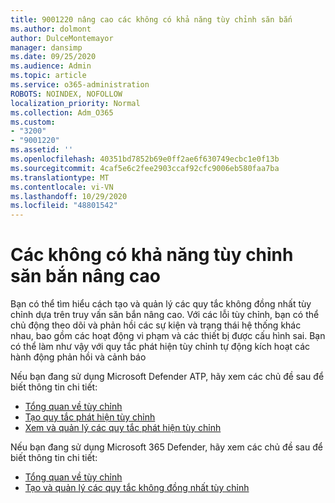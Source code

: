```yaml
---
title: 9001220 nâng cao các không có khả năng tùy chỉnh săn bắn
ms.author: dolmont
author: DulceMontemayor
manager: dansimp
ms.date: 09/25/2020
ms.audience: Admin
ms.topic: article
ms.service: o365-administration
ROBOTS: NOINDEX, NOFOLLOW
localization_priority: Normal
ms.collection: Adm_O365
ms.custom:
- "3200"
- "9001220"
ms.assetid: ''
ms.openlocfilehash: 40351bd7852b69e0ff2ae6f630749ecbc1e0f13b
ms.sourcegitcommit: 4caf5e6c2fee2903ccaf92cfc9006eb580faa7ba
ms.translationtype: MT
ms.contentlocale: vi-VN
ms.lasthandoff: 10/29/2020
ms.locfileid: "48801542"
---
```

# <a name="advanced-hunting-custom-detections"></a>Các không có khả năng tùy chỉnh săn bắn nâng cao

Bạn có thể tìm hiểu cách tạo và quản lý các quy tắc không đồng nhất tùy chỉnh dựa trên truy vấn săn bắn nâng cao. Với các lỗi tùy chỉnh, bạn có thể chủ động theo dõi và phản hồi các sự kiện và trạng thái hệ thống khác nhau, bao gồm các hoạt động vi phạm và các thiết bị được cấu hình sai. Bạn có thể làm như vậy với quy tắc phát hiện tùy chỉnh tự động kích hoạt các hành động phản hồi và cảnh báo
  
Nếu bạn đang sử dụng Microsoft Defender ATP, hãy xem các chủ đề sau để biết thông tin chi tiết: 
- [Tổng quan về tùy chỉnh](https://docs.microsoft.com/windows/security/threat-protection/microsoft-defender-atp/overview-custom-detections)
- [Tạo quy tắc phát hiện tùy chỉnh](https://docs.microsoft.com/windows/security/threat-protection/microsoft-defender-atp/custom-detection-rules)
- [Xem và quản lý các quy tắc phát hiện tùy chỉnh](https://docs.microsoft.com/windows/security/threat-protection/microsoft-defender-atp/custom-detections-manage)

Nếu bạn đang sử dụng Microsoft 365 Defender, hãy xem các chủ đề sau để biết thông tin chi tiết: 
- [Tổng quan về tùy chỉnh](https://docs.microsoft.com/microsoft-365/security/mtp/custom-detections-overview)
- [Tạo và quản lý các quy tắc không đồng nhất tùy chỉnh](https://docs.microsoft.com/microsoft-365/security/mtp/custom-detection-rules)
